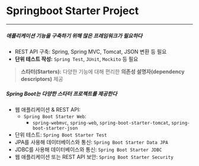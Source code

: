 # Springboot Starter Project
***
##### 애플리케이션 기능을 구축하기 위해 많은 프레임워크가 필요하다
- REST API 구축: Spring, Spring MVC, Tomcat, JSON 변환 등 필요
- **단위 테스트 작성:** `Spring Test`, `JUnit`, `Mockito` 등 필요

> **스타터(Starters):** 다양한 기능에 대해 편리한 **의존성 설명자(dependency descriptors)** 제공

##### Spring Boot는 다양한 스타터 프로젝트를 제공한다
- 웹 애플리케이션 & REST API:
    - `Spring Boot Starter Web`:
        - `spring-webmvc`, `spring-web`, `spring-boot-starter-tomcat`, `spring-boot-starter-json`
- 단위 테스트: `Spring Boot Starter Test`
- JPA를 사용해 데이터베이스와 통신: `Spring Boot Starter Data JPA`
- JDBC를 사용해 데이터베이스와 통신: `Spring Boot Starter JDBC`
- 웹 애플리케이션 또는 REST API 보안: `Spring Boot Starter Security`  